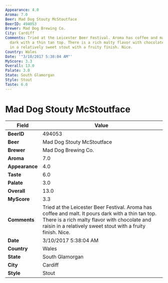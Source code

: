 ```yaml
---
Appearance: 4.0
Aroma: 7.0
Beer: Mad Dog Stouty McStoutface
BeerID: 494053
Brewer: Mad Dog Brewing Co.
City: Cardiff
Comments: Tried at the Leicester Beer Festival. Aroma has coffee and malt. It pours
  dark with a thin tan top. There is a rich malty flavor with chocolate and raisin
  in a relatively sweet stout with a fruity finish. Nice.
Country: Wales
Date: '"3/10/2017 5:38:04 AM"'
MyScore: 3.3
Overall: 13.0
Palate: 3.0
State: South Glamorgan
Style: Stout
Taste: 6.0
---
```


# Mad Dog Stouty McStoutface

| Field         | Value |
|---------------|-------|
| **BeerID** | 494053 |
| **Beer** | Mad Dog Stouty McStoutface |
| **Brewer** | Mad Dog Brewing Co. |
| **Aroma** | 7.0 |
| **Appearance** | 4.0 |
| **Taste** | 6.0 |
| **Palate** | 3.0 |
| **Overall** | 13.0 |
| **MyScore** | 3.3 |
| **Comments** | Tried at the Leicester Beer Festival. Aroma has coffee and malt. It pours dark with a thin tan top. There is a rich malty flavor with chocolate and raisin in a relatively sweet stout with a fruity finish. Nice. |
| **Date** | 3/10/2017 5:38:04 AM |
| **Country** | Wales |
| **State** | South Glamorgan |
| **City** | Cardiff |
| **Style** | Stout |
